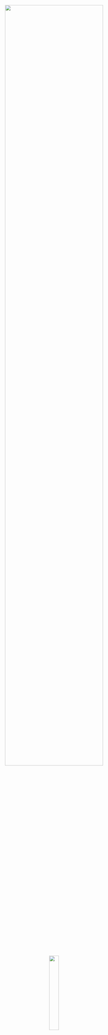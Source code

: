 <div align="center">
<img width="80%" src= "https://readme-typing-svg.demolab.com?font=Fira+Code&size=35&pause=1200&color=ffffff&center=true&width=435&lines=valentia">
</div>

<div align="center">
   <img width="25%" src="https://komarev.com/ghpvc/?username=valentias&color=070000">
</div>

#

<div align="center">
  <img src="https://lanyard.kyrie25.me/api/1198674796255395941?decoration=true&useDisplayName=true&animationDuration=2s&waveColor=7ea1f3&imgStyle=square&imgBorderRadius=16px&&bg=DD272700&idleMessage=Nothingness" width="100%" style="vertical-align: top;">

# My Stats
<div align="center">
<img width="50%"><img width="80%" src="https://awesome-github-stats.azurewebsites.net/user-stats/valentias?cardType=github&theme=github-dark&showIcons=false&preferLogin=false&Border=DD272700&Ring=ffffff&Title=ffffff&Background=DD272700">
</div>
<div align="center">
<img width="80%" src="https://github-readme-streak-stats.herokuapp.com?user=valentias&theme=dark&hide_border=true&stroke=ffffff&fire=ffffff&currStreakNum=DDDDDD&currStreakLabel=ffffff&ring=ffffff&background=DD272700">
</div>

<p align="center"> <a href="https://github.com/ryo-ma/github-profile-trophy"><img width="100%" img src="https://github-profile-trophy.vercel.app/?username=valentias&theme=onestar&no-frame=true" alt="Valentias Stat" /></a> </p>
